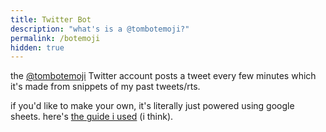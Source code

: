 ```yaml
---
title: Twitter Bot
description: "what's is a @tombotemoji?"
permalink: /botemoji
hidden: true
---
```


the [@tombotemoji](https://twitter.com/tombotemoji) Twitter account posts a tweet every few minutes which it's made from snippets of my past tweets/rts.


if you'd like to make your own, it's literally just powered using google sheets. here's [the guide i used](https://www.zachwhalen.net/posts/how-to-make-a-twitter-bot-with-google-spreadsheets-version-04/) (i think).